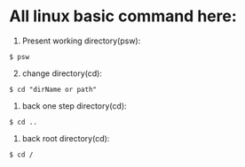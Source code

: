 # All linux basic command here:


1. Present working directory(psw): 
```
$ psw

```
2. change directory(cd): 
```
$ cd "dirName or path"

```
1. back one step directory(cd): 
```
$ cd .. 

```
1. back root directory(cd): 
```
$ cd /

```